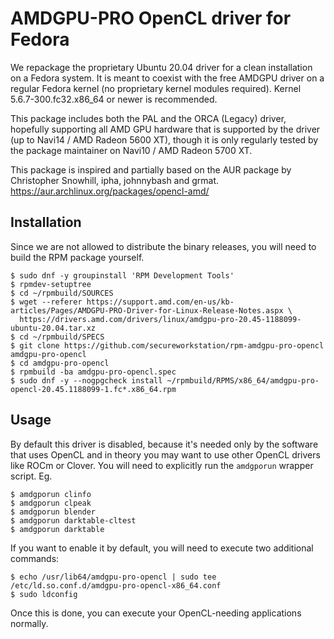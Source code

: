 AMDGPU-PRO OpenCL driver for Fedora
===================================

We repackage the proprietary Ubuntu 20.04 driver for a clean
installation on a Fedora system. It is meant to coexist with
the free AMDGPU driver on a regular Fedora kernel (no proprietary
kernel modules required). Kernel 5.6.7-300.fc32.x86_64 or newer
is recommended.

This package includes both the PAL and the ORCA (Legacy) driver,
hopefully supporting all AMD GPU hardware that is supported by
the driver (up to Navi14 / AMD Radeon 5600 XT), though it is only
regularly tested by the package maintainer on Navi10 /
AMD Radeon 5700 XT.

This package is inspired and partially based on the AUR package
by Christopher Snowhill, ipha, johnnybash and grmat.
https://aur.archlinux.org/packages/opencl-amd/


Installation
------------

Since we are not allowed to distribute the binary releases, you
will need to build the RPM package yourself.

```
$ sudo dnf -y groupinstall 'RPM Development Tools'
$ rpmdev-setuptree
$ cd ~/rpmbuild/SOURCES
$ wget --referer https://support.amd.com/en-us/kb-articles/Pages/AMDGPU-PRO-Driver-for-Linux-Release-Notes.aspx \
  https://drivers.amd.com/drivers/linux/amdgpu-pro-20.45-1188099-ubuntu-20.04.tar.xz
$ cd ~/rpmbuild/SPECS
$ git clone https://github.com/secureworkstation/rpm-amdgpu-pro-opencl amdgpu-pro-opencl
$ cd amdgpu-pro-opencl
$ rpmbuild -ba amdgpu-pro-opencl.spec
$ sudo dnf -y --nogpgcheck install ~/rpmbuild/RPMS/x86_64/amdgpu-pro-opencl-20.45.1188099-1.fc*.x86_64.rpm
```


Usage
-----

By default this driver is disabled, because it's needed only by
the software that uses OpenCL and in theory you may want to use
other OpenCL drivers like ROCm or Clover. You will need to explicitly
run the `amdgporun` wrapper script. Eg.

```
$ amdgporun clinfo
$ amdgporun clpeak
$ amdgporun blender
$ amdgporun darktable-cltest
$ amdgporun darktable
```

If you want to enable it by default, you will need to execute two
additional commands:

```
$ echo /usr/lib64/amdgpu-pro-opencl | sudo tee /etc/ld.so.conf.d/amdgpu-pro-opencl-x86_64.conf
$ sudo ldconfig
```

Once this is done, you can execute your OpenCL-needing applications
normally.
